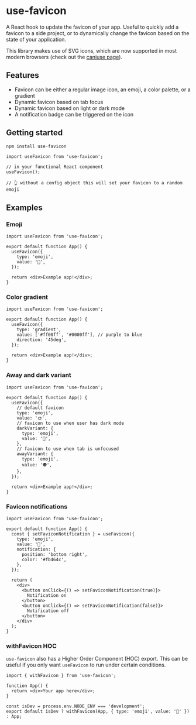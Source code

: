 # **use-favicon**

A React hook to update the favicon of your app. Useful to quickly add a favicon to a side project, or to dynamically change the favicon based on the state of your application.

This library makes use of SVG icons, which are now supported in most modern browsers (check out the [caniuse page](https://caniuse.com/?search=svg%20favicon)).

## Features

- Favicon can be either a regular image icon, an emoji, a color palette, or a gradient
- Dynamic favicon based on tab focus
- Dynamic favicon based on light or dark mode
- A notification badge can be triggered on the icon

## Getting started

```jsx
npm install use-favicon
```

```tsx
import useFavicon from 'use-favicon';

// in your functional React component
useFavicon();

// 👆 without a config object this will set your favicon to a random emoji
```

## Examples

### Emoji

```tsx
import useFavicon from 'use-favicon';

export default function App() {
  useFavicon({
    type: 'emoji',
    value: '👾',
  });

  return <div>Example app!</div>;
}
```

### Color gradient

```tsx
import useFavicon from 'use-favicon';

export default function App() {
  useFavicon({
    type: 'gradient',
    value: ['#ff00ff', '#0000ff'], // purple to blue
    direction: '45deg',
  });

  return <div>Example app!</div>;
}
```

### Away and dark variant

```tsx
import useFavicon from 'use-favicon';

export default function App() {
  useFavicon({
    // default favicon
    type: 'emoji',
    value: '🌞',
    // favicon to use when user has dark mode
    darkVariant: {
      type: 'emoji',
      value: '🌝',
    },
    // favicon to use when tab is unfocused
    awayVariant: {
      type: 'emoji',
      value: '👽',
    },
  });

  return <div>Example app!</div>;
}
```

### Favicon notifications

```tsx
import useFavicon from 'use-favicon';

export default function App() {
  const { setFaviconNotification } = useFavicon({
    type: 'emoji',
    value: '🧠',
    notification: {
      position: 'bottom right',
      color: '#fb464c',
    },
  });

  return (
    <div>
      <button onClick={() => setFaviconNotification(true)}>
        Notification on
      </button>
      <button onClick={() => setFaviconNotification(false)}>
        Notification off
      </button>
    </div>
  );
}
```

### withFavicon HOC

`use-favicon` also has a Higher Order Component (HOC) export. This can be useful if you only want `useFavicon` to run under certain conditions.

```tsx
import { withFavicon } from 'use-favicon';

function App() {
  return <div>Your app here</div>;
}

const isDev = process.env.NODE_ENV === 'development';
export default isDev ? withFavicon(App, { type: 'emoji', value: '🧪' }) : App;
```
